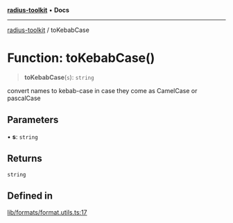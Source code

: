 [**radius-toolkit**](../README.md) • **Docs**

***

[radius-toolkit](../globals.md) / toKebabCase

# Function: toKebabCase()

> **toKebabCase**(`s`): `string`

convert names to kebab-case in case they come as CamelCase or pascalCase

## Parameters

• **s**: `string`

## Returns

`string`

## Defined in

[lib/formats/format.utils.ts:17](https://github.com/rangle/radius-token-tango/blob/0fa25351e79af51a833bcebadbd83e27a9791a4f/packages/radius-toolkit/src/lib/formats/format.utils.ts#L17)
